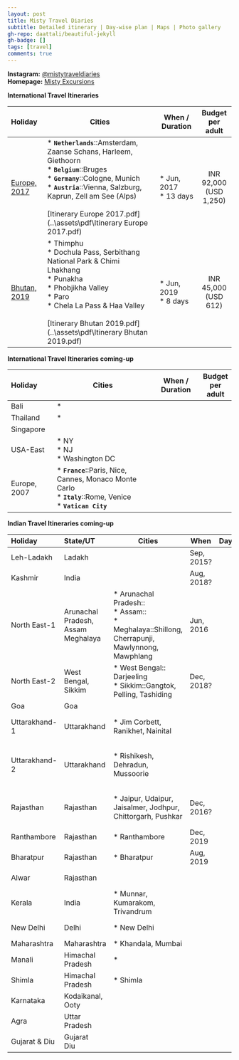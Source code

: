 ```yaml
---
layout: post
title: Misty Travel Diaries
subtitle: Detailed itinerary | Day-wise plan | Maps | Photo gallery
gh-repo: daattali/beautiful-jekyll
gh-badge: []
tags: [travel]
comments: true
---
```


**Instagram:** [@mistytraveldiaries](https://www.instagram.com/mistytraveldiaries/)                
**Homepage:** [Misty Excursions](http://tarunpreetkaur.com/) 



**International Travel Itineraries**

| Holiday | Cities | When / Duration | Budget<br />per<br />adult |
| :------ | ------- | ------- | :-----: |
| [Europe, 2017](http://tarunpreetkaur.com/Misty-Travel-Diaries-Europe2017.html) | * **`Netherlands`**::Amsterdam, Zaanse Schans, Harleem, Giethoorn<br /> * **`Belgium`**::Bruges<br />* **`Germany`**::Cologne, Munich<br />* **`Austria`**::Vienna, Salzburg, Kaprun, Zell am See (Alps)<br />                                                                                                     <br />[Itinerary Europe 2017.pdf](..\assets\pdf\Itinerary Europe 2017.pdf) | * Jun, 2017<br />* 13 days<br /> | INR 92,000<br />(USD 1,250) |
| [Bhutan, 2019](http://tarunpreetkaur.com/Misty-Travel-Diaries-Bhutan2019.html) | * Thimphu<br />* Dochula Pass, Serbithang National Park & Chimi Lhakhang<br />* Punakha<br />* Phobjikha Valley<br />* Paro<br />* Chela La Pass & Haa Valley<br /><br />[Itinerary Bhutan 2019.pdf](..\assets\pdf\Itinerary Bhutan 2019.pdf) | * Jun, 2019<br />* 8 days<br /> | INR 45,000<br />(USD 612) |

**International Travel Itineraries  coming-up**

| Holiday      | Cities                                                       | When / Duration | Budget<br />per<br />adult |
| :----------- | ------------------------------------------------------------ | --------------- | :------------------------: |
| Bali         | *                                                            |                 |                            |
| Thailand     | *                                                            |                 |                            |
| Singapore    |                                                              |                 |                            |
| USA-East     | * NY<br />* NJ<br />* Washington DC                          |                 |                            |
| Europe, 2007 | * **`France`**::Paris, Nice, Cannes, Monaco Monte Carlo<br />* **`Italy`**::Rome, Venice<br />* **`Vatican City`** |                 |                            |

**Indian Travel Itineraries coming-up**

| Holiday       | State/UT                                     | Cities                                                       | When       | Days | Highlights                                           |
| :------------ | :------------------------------------------- | ------------------------------------------------------------ | ---------- | ---- | ---------------------------------------------------- |
| Leh-Ladakh    | Ladakh                                       |                                                              | Sep, 2015? |      | Mountains<br />Rivers                                |
| Kashmir       | India                                        |                                                              | Aug, 2018? |      | Mountains<br />Rivers                                |
| North East-1  | Arunachal Pradesh,<br />Assam<br />Meghalaya | * Arunachal Pradesh::<br />* Assam::<br />* Meghalaya::Shillong, Cherrapunji, Mawlynnong, Mawphlang | Jun, 2016  |      | Mountains<br />Rivers<br />Rains<br />Waterfalls     |
| North East-2  | West Bengal,<br />Sikkim                     | * West Bengal:: Darjeeling<br />* Sikkim::Gangtok, Pelling, Tashiding | Dec, 2018? |      | Mountains<br />Rivers                                |
| Goa           | Goa                                          |                                                              |            |      | Beaches                                              |
| Uttarakhand-1 | Uttarakhand                                  | * Jim Corbett, Ranikhet, Nainital                            |            |      | Mountains<br />Rivers<br<br />Lakes                  |
| Uttarakhand-2 | Uttarakhand                                  | * Rishikesh, Dehradun, Mussoorie                             |            |      | Mountains<br />Rivers<br />Ganges<br />River Rafting |
| Rajasthan     | Rajasthan                                    | * Jaipur, Udaipur, Jaisalmer, Jodhpur, Chittorgarh, Pushkar  | Dec, 2016? |      | Forts<br />Hills<br />Desert<br />Culture            |
| Ranthambore   | Rajasthan                                    | * Ranthambore                                                | Dec, 2019  |      | National Park                                        |
| Bharatpur     | Rajasthan                                    | * Bharatpur                                                  | Aug, 2019  |      | Bird Sanctuary                                       |
| Alwar         | Rajasthan                                    |                                                              |            |      | Hills<br />Resorts                                   |
| Kerala        | India                                        | * Munnar, Kumarakom, Trivandrum                              |            |      | Beaches<br />Greenary<br />Temples                   |
| New Delhi     | Delhi                                        | * New Delhi                                                  |            |      | Heritage Buildings                                   |
| Maharashtra   | Maharashtra                                  | * Khandala, Mumbai                                           |            |      |                                                      |
| Manali        | Himachal Pradesh                             | *                                                            |            |      | Mountains<br />Rivers                                |
| Shimla        | Himachal Pradesh                             | * Shimla                                                     |            |      | Mountains                                            |
| Karnataka     | Kodaikanal, Ooty                             |                                                              |            |      | Mountains<br />Lakes                                 |
| Agra          | Uttar Pradesh                                |                                                              |            |      | Taj Mahal                                            |
| Gujarat & Diu | Gujarat<br />Diu                             |                                                              |            |      | Beaches<br />Gandhi                                  |


